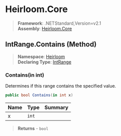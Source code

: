 # Heirloom.Core

> **Framework**: .NETStandard,Version=v2.1  
> **Assembly**: [Heirloom.Core][0]

## IntRange.Contains (Method)

> **Namespace**: [Heirloom][0]  
> **Declaring Type**: [IntRange][1]

### Contains(in int)

Determines if this range contains the specified value.

```cs
public bool Contains(in int x)
```

| Name | Type  | Summary |
|------|-------|---------|
| x    | `int` |         |

> **Returns** - `bool`

[0]: ../../../Heirloom.Core.md
[1]: ../IntRange.md
